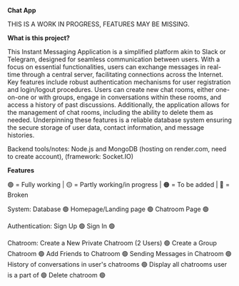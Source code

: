 **Chat App**

THIS IS A WORK IN PROGRESS, FEATURES MAY BE MISSING.


**What is this project?**

This Instant Messaging Application is a simplified platform akin to Slack or Telegram, designed for seamless communication between users. With a focus on essential functionalities, users can exchange messages in real-time through a central server, facilitating connections across the Internet. Key features include robust authentication mechanisms for user registration and login/logout procedures. Users can create new chat rooms, either one-on-one or with groups, engage in conversations within these rooms, and access a history of past discussions. Additionally, the application allows for the management of chat rooms, including the ability to delete them as needed. Underpinning these features is a reliable database system ensuring the secure storage of user data, contact information, and message histories.

Backend tools/notes: Node.js and MongoDB (hosting on render.com, need to create account), (framework: Socket.IO)


**Features**

🟢 = Fully working | 🟡 = Partly working/in progress | 🟠 = To be added | 🔴 = Broken

System:
  Database 🟢
  Homepage/Landing page 🟢
  Chatroom Page 🟢

Authentication:
  Sign Up 🟢
  Sign In 🟢

Chatroom:
  Create a New Private Chatroom (2 Users) 🟢
  Create a Group Chatroom 🟢
  Add Friends to Chatroom 🟢
  Sending Messages in Chatroom 🟢
  History of conversations in user's chatrooms 🟢
  Display all chatrooms user is a part of 🟢
  Delete chatroom 🟢
  




